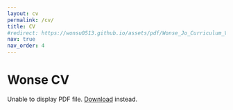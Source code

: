 ```yaml
---
layout: cv
permalink: /cv/
title: CV
#redirect: https://wonsu0513.github.io/assets/pdf/Wonse_Jo_Curriculum_Vitae.pdf
nav: true
nav_order: 4
---
```


<body>
  <h1>Wonse CV</h1>
  <object data="https://wonsu0513.github.io/assets/pdf/Wonse_Jo_Curriculum_Vitae.pdf" type="cv/pdf" width="100%" height="500px">
    <p>Unable to display PDF file. <a href="https://wonsu0513.github.io/assets/pdf/Wonse_Jo_Curriculum_Vitae.pdf">Download</a> instead.</p>
  </object>
</body>
